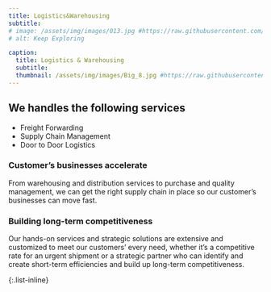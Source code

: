 ```yaml
---
title: Logistics&Warehousing
subtitle:
# image: /assets/img/images/013.jpg #https://raw.githubusercontent.com/BlackrockDigital/startbootstrap-agency/master/src/assets/img/portfolio/02-full.jpg
# alt: Keep Exploring

caption:
  title: Logistics & Warehousing
  subtitle:  
  thumbnail: /assets/img/images/Big_8.jpg #https://raw.githubusercontent.com/BlackrockDigital/startbootstrap-agency/master/src/assets/img/portfolio/02-thumbnail.jpg
---
```

## We handles the following services
- Freight Forwarding
- Supply Chain Management
- Door to Door Logistics

### **Customer’s businesses accelerate**<br>
From warehousing and distribution services to purchase and quality management, we can get the right supply chain in place so our customer’s businesses can move fast.
<br>
### **Building long-term competitiveness**<br>
Our hands-on services and strategic solutions are extensive and customized to meet our customers’ every need, whether it’s a competitive rate for an urgent shipment or a strategic partner who can identify and create short-term efficiencies and build up long-term competitiveness.
<br>

{:.list-inline}

<!-- - Date: January 2022
- Client: Explore
- Category: Graphic Design -->

